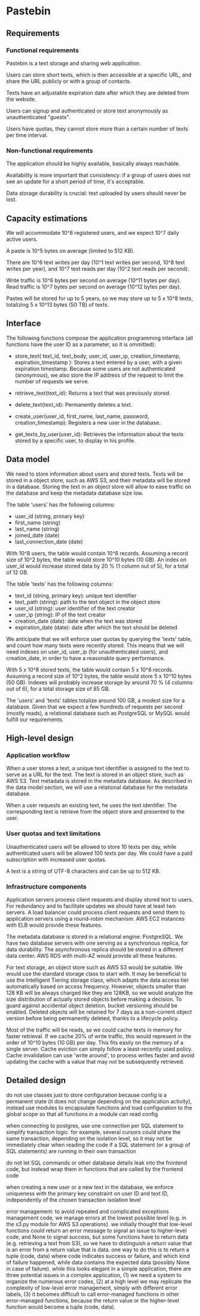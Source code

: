 # Pastebin

## Requirements

### Functional requirements

Pastebin is a text storage and sharing web application.

Users can store short texts, which is then accessible at a specific URL, and
share the URL publicly or with a group of contacts.

Texts have an adjustable expiration date after which they are deleted from the
website.

Users can signup and authenticated or store text anonymously as unauthenticated
"guests".

Users have quotas, they cannot store more than a certain number of texts per
time interval.

### Non-functional requirements

The application should be highly available, basically always reachable.

Availability is more important that consistency: if a group of users does not
see an update for a short period of time, it's acceptable.

Data storage durability is crucial: text uploaded by users should never be
lost.

## Capacity estimations

We will accommodate 10^8 registered users, and we expect 10^7 daily active
users.

A paste is 10^5 bytes on average (limited to 512 KB).

There are 10^6 text writes per day (10^1 text writes per second, 10^8
text writes per year), and 10^7 text reads per day (10^2 text reads per
second).

Write traffic is 10^6 bytes per second on average (10^11 bytes per day). Read
traffic is 10^7 bytes per second on average (10^12 bytes per day).

Pastes will be stored for up to 5 years, so we may store up to 5 x 10^8 texts,
totalizing 5 x 10^13 bytes (50 TB) of texts.

## Interface

The following functions compose the application programming interface (all
functions have the user ID as a parameter, so it is ommitted):

* store_text(
    text_id,
    text_body,
    user_id,
    user_ip,
    creation_timestamp,
    expiration_timestamp
  ): Stores a text entered by a user, with a given expiration timestamp.
  Because some users are not authenticated (anonymous), we also store the IP
  address of the request to limit the number of requests we serve.

* retrieve_text(text_id): Returns a text that was previously stored.

* delete_text(text_id): Permanently deletes a text.

* create_user(user_id, first_name, last_name, password, creation_timestamp):
  Registers a new user in the database.

* get_texts_by_user(user_id): Retrieves the information about the texts stored
  by a specific user, to display in his profile.

## Data model

We need to store information about users and stored texts. Texts will be stored
in a object store, such as AWS S3, and their metadata will be stored in a
database. Storing the text in an object store will allow to ease traffic on
the database and keep the metadata database size low.

The table 'users' has the following columns:

* user_id (string, primary key)
* first_name (string)
* last_name (string)
* joined_date (date)
* last_connection_date (date)

With 10^8 users, the table would contain 10^8 records. Assuming a record size
of 10^2 bytes, the table would store 10^10 bytes (10 GB). An index on user_id
would increase stored data by 20 % (1 column out of 5), for a total of 12 GB.

The table 'texts' has the following columns:

* text_id (string, primary key): unique text identifier
* text_path (string): path to the text object in the object store
* user_id (string): user identifier of the text creator
* user_ip (string): IP of the text creator
* creation_date (date): date when the text was stored
* expiration_date (date): date after which the text should be deleted

We anticipate that we will enforce user quotas by querying the 'texts' table,
and count how many texts were recently stored. This means that we will need
indexes on user_id, user_ip (for unauthenticated users), and creation_date, in
order to have a reasonable query performance.

With 5 x 10^8 stored texts, the table would contain 5 x 10^8 records. Assuming
a record size of 10^2 bytes, the table would store 5 x 10^10 bytes (50 GB).
Indexes will probably increase storage by around 70 % (4 columns out of 6), for
a total storage size of 85 GB.

The 'users' and 'texts' tables totalize around 100 GB, a modest size for a
database. Given that we expect a few hundreds of requests per second (mostly
reads), a relational database such as PostgreSQL or MySQL would fulfill our
requirements.

## High-level design

### Application workflow

When a user stores a text, a unique text identifier is assigned to the text to
serve as a URL for the text. The text is stored in an object store, such as AWS
S3. Text metadata is stored in the metadata database. As described in the
data model section, we will use a relational database for the metadata
database.

When a user requests an existing text, he uses the text identifier. The
corresponding text is retrieve from the object store and presented to the user.

### User quotas and text limitations

Unauthenticated users will be allowed to store 10 texts per day, while
authenticated users will be allowed 100 texts per day. We could have a paid
subscription with increased user quotas.

A text is a string of UTF-8 characters and can be up to 512 KB.

### Infrastructure components

Application servers process client requests and display stored text to users.
For redundancy and to facilitate updates we should have at least two servers. A
load balancer could process client requests and send them to application
servers using a round-robin mechanism. AWS EC2 instances with ELB would provide
these features.

The metadata database is stored in a relational engine: PostgreSQL. We have two
database servers with one serving as a synchronous replica, for data
durability. The asynchronous replica should be stored in a different data
center. AWS RDS with multi-AZ would provide all these features.

For text storage, an object store such as AWS S3 would be suitable. We would
use the standard storage class to start with. It may be beneficial to use the
Intelligent Tiering storage class, which adapts the data access tier
automatically based on access frequency. However, objects smaller than 128 KB
will be always charged like they are 128KB, so we would analyze the size
distribution of actually stored objects before making a decision. To guard
against accidental object deletion, bucket versioning should be enabled.
Deleted objects will be retained for 7 days as a non-current object version
before being permanently deleted, thanks to a lifecycle policy.

Most of the traffic will be reads, so we could cache texts in memory for faster
retrieval. If we cache 20% of write traffic, this would represent in the order
of 10^10 bytes (10 GB) per day. This fits easily on the memory of a single
server. Cache eviction can simply follow a least-recently used policy. Cache
invalidation can use 'write around', to process writes faster and avoid
updating the cache with a value that may not be subsequently retrieved.

## Detailed design

do not use classes just to store configuration because config is a permanent
state (it does not change depending on the application activity), instead use
modules to encapsulate functions and load configuration to the global scope so
that all functions in a module can read config

when connecting to postgres, use one connection per SQL statement to simplify
transaction logic. for example, several cursors could share the same
transaction, depending on the isolation level, so it may not be immediately
clear when reading the code if a SQL statement (or a group of SQL statements)
are running in their own transaction

do not let SQL commands or other database details leak into the frontend code,
but instead wrap them in functions that are called by the frontend code

when creating a new user or a new text in the database, we enforce uniqueness
with the primary key constraint on user ID and text ID, independently of the
chosen transaction isolation level

error management: to avoid repeated and complicated exceptions management code,
we manage errors at the lowest possible level (e.g. in the s3.py module for AWS
S3 operations). we initially thought that low-level functions could return an
error message to signal an issue to higher-level code, and None to signal
success, but some functions have to return data (e.g. retrieving a text from
S3), so we have to distinguish a return value that is an error from a return
value that is data. one way to do this is to return a tuple (code, data)
where code indicates success or failure, and which kind of failure happened,
while data contains the expected data (possibly None in case of failure).
while this looks elegant in a simple application, there are three potential
issues in a complex application, (1) we need a system to organize the numerous
error codes, (2) at a high level we may replicate the complexity of low-level
error management, simply with different error labels, (3) it becomes difficult
to call error-managed functions in other error-managed functions, because the
return value or the higher-level function would become a tuple (code, data).
